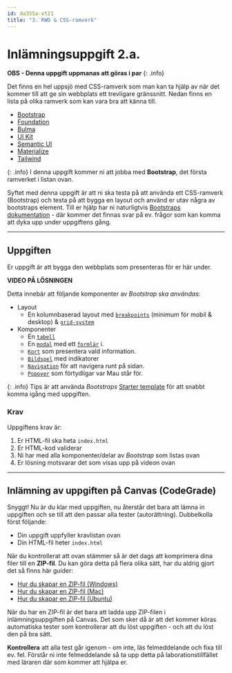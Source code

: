 ```yaml
---
id: da355a-vt21
title: "3. RWD & CSS-ramverk"
---
```


# Inlämningsuppgift 2.a.

**OBS - Denna uppgift uppmanas att göras i par**
{: .info}


Det finns en hel uppsjö med CSS-ramverk som man kan ta hjälp av när det kommer till att ge sin webbplats ett trevligare gränssnitt. Nedan finns en lista på olika ramverk som kan vara bra att känna till.

* [Bootstrap](https://getbootstrap.com)
* [Foundation](https://get.foundation)
* [Bulma](https://bulma.io)
* [UI Kit](https://getuikit.com)
* [Semantic UI](https://semantic-ui.com)
* [Materialize](https://materializecss.com)
* [Tailwind](https://tailwindcss.com)

{: .info}
I denna uppgift kommer ni att jobba med **Bootstrap**, det första ramverket i listan ovan.

Syftet med denna uppgift är att ni ska testa på att använda ett CSS-ramverk (Bootstrap) och testa på att bygga en layout och använd er utav några av bootstraps element. Till er hjälp har ni naturligtvis [Bootstraps dokumentation](https://getbootstrap.com/docs/5.0/getting-started/introduction/) - där kommer det finnas svar på ev. frågor som kan komma att dyka upp under uppgiftens gång.

---

## Uppgiften

Er uppgift är att bygga den webbplats som presenteras för er här under.

**VIDEO PÅ LÖSNINGEN**

Detta innebär att följande komponenter av *Bootstrap ska användas*:

- Layout
    - En kolumnbaserad layout med [`breakpoints`](https://getbootstrap.com/docs/5.0/layout/breakpoints/) (minimum för mobil & desktop) & [`grid-system`](https://getbootstrap.com/docs/5.0/layout/grid/)
- Komponenter
    - En [`tabell`](https://getbootstrap.com/docs/5.0/content/tables/)
    - En [`modal`](https://getbootstrap.com/docs/5.0/components/modal/) med ett [`formlär`](https://getbootstrap.com/docs/5.0/forms/overview/) i.
    - [`Kort`](https://getbootstrap.com/docs/5.0/components/card/) som presentera vald information.
    - [`Bildspel`](https://getbootstrap.com/docs/5.0/components/carousel/) med indikatorer
    - [`Navigation`](https://getbootstrap.com/docs/5.0/components/navbar/) för att navigera runt på sidan.
    - [`Popover`](https://getbootstrap.com/docs/5.0/components/popovers/) som förtydligar var Mau står för.

{: .info}
Tips är att använda *Bootstraps* [Starter template](https://getbootstrap.com/docs/5.0/getting-started/introduction/#starter-template) för att snabbt komma igång med uppgiften.

### Krav

Uppgiftens krav är:

1. Er HTML-fil ska heta `index.html`
2. Er HTML-kod validerar
3. Ni har med alla komponenter/delar av *Bootstrap* som listas ovan
4. Er lösning motsvarar det som visas upp på videon ovan

---

## Inlämning av uppgiften på Canvas (CodeGrade)

Snyggt! Nu är du klar med uppgiften, nu återstår det bara att lämna in uppgiften och se till att den passar alla tester (autorättning). Dubbelkolla först följande:

* Din uppgift uppfyller kravlistan ovan
* Din HTML-fil heter `index.html`

När du kontrollerat att ovan stämmer så är det dags att komprimera dina filer till en **ZIP-fil**. Du kan göra detta på flera olika sätt, har du aldrig gjort det så finns här guider:

- [Hur du skapar en ZIP-fil (Windows)](https://support.microsoft.com/en-us/windows/zip-and-unzip-files-8d28fa72-f2f9-712f-67df-f80cf89fd4e5)
- [Hur du skapar en ZIP-fil (Mac)](https://support.apple.com/sv-se/guide/mac-help/mchlp2528/mac)
- [Hur du skapar en ZIP-fil (Ubuntu)](https://www.cyberciti.biz/faq/how-to-zip-a-folder-in-ubuntu-linux/)

När du har en ZIP-fil är det bara att ladda upp ZIP-filen i inlämningsuppgiften på Canvas. Det som sker då är att det kommer köras automatiska tester som kontrollerar att du löst uppgiften - och att du löst den på bra sätt.

**Kontrollera** att alla test går igenom - om inte, läs felmeddelande och fixa till ev. fel. Förstår ni inte felmeddelande så ta upp detta på laborationstillfället med läraren där som kommer att hjälpa er.